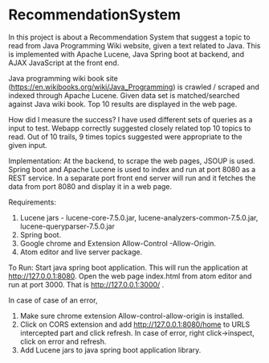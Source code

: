 # RecommendationSystem

In this project is about a Recommendation System that suggest a topic to read from Java Programming Wiki website, given a text related to Java. This is implemented with Apache Lucene, Java Spring boot at backend, and AJAX JavaScript at the front end.

Java programming wiki book site (https://en.wikibooks.org/wiki/Java_Programming) is crawled / scraped and indexed through Apache Lucene. Given data set is matched/searched against Java wiki book. Top 10 results are displayed in the web page.

How did I measure the success?
I have used different sets of queries as a input to test. Webapp correctly suggested closely related top 10 topics to read. Out of 10 trails, 9 times topics suggested were appropriate to the given input.  

Implementation:
At the backend, to scrape the web pages, JSOUP is used.
Spring boot and Apache Lucene is used to index and run at port 8080 as a REST service.
In a separate port front end server will run and it fetches the data from port 8080 and display it in a web page.

Requirements:
1.	Lucene jars - lucene-core-7.5.0.jar, lucene-analyzers-common-7.5.0.jar, lucene-queryparser-7.5.0.jar
2.	Spring boot.
3.	Google chrome and Extension Allow-Control -Allow-Origin.
4.	Atom editor and live server package.

To Run:
Start java spring boot application. This will run the application at http://127.0.0.1:8080. Open the web page index.html from atom editor and run at port 3000. That is http://127.0.0.1:3000/ .

In case of case of an error,
1. Make sure chrome extension Allow-control-allow-origin is installed.
2. Click on CORS extension and add http://127.0.0.1:8080/home to URLS intercepted part and click refresh. In case of error, right click->inspect, click on error and refresh.
3. Add Lucene jars to java spring boot application library. 
